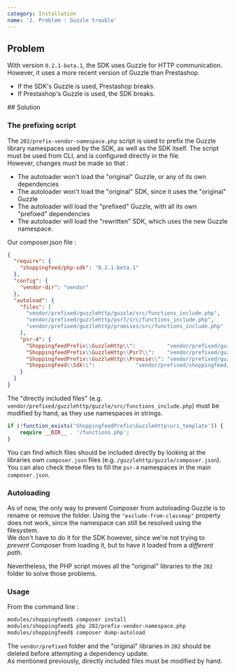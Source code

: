 ```yaml
---
category: Installation
name: '2. Problem : Guzzle trouble'
---
```


## Problem

With version `0.2.1-beta.1`, the SDK uses Guzzle for HTTP communication. However, it uses
a more recent version of Guzzle than Prestashop.  
* If the SDK's Guzzle is used, Prestashop breaks.  
* If Prestashop's Guzzle is used, the SDK breaks.

## Solution

### The prefixing script

The `202/prefix-vendor-namespace.php` script is used to prefix  the Guzzle
library namespaces used by the SDK, as well as the SDK itself. The script
must be used from CLI, and is configured directly in the file.  
However, changes must be made so that :
* The autoloader won't load the "original" Guzzle, or any of its own
dependencies
* The autoloader won't load the "original" SDK, since it
uses the "original" Guzzle
* The autoloader will load the "prefixed" Guzzle, with all its own
"prefixed" dependencies
* The autoloader will load the "rewritten" SDK, which uses the new
Guzzle namespace.

Our composer.json file :
```json
{
  "require": {
    "shoppingfeed/php-sdk": "0.2.1-beta.1"
  },
  "config": {
    "vendor-dir": "vendor"
  },
  "autoload": {
    "files": [
      "vendor/prefixed/guzzlehttp/guzzle/src/functions_include.php",
      "vendor/prefixed/guzzlehttp/psr7/src/functions_include.php",
      "vendor/prefixed/guzzlehttp/promises/src/functions_include.php"
    ],
    "psr-4": {
      "ShoppingfeedPrefix\\GuzzleHttp\\":          "vendor/prefixed/guzzlehttp/guzzle/src/",
      "ShoppingfeedPrefix\\GuzzleHttp\\Psr7\\":    "vendor/prefixed/guzzlehttp/psr7/src/",
      "ShoppingfeedPrefix\\GuzzleHttp\\Promise\\": "vendor/prefixed/guzzlehttp/promises/src/",
      "ShoppingFeed\\Sdk\\":             "vendor/prefixed/shoppingfeed/php-sdk/src/"
    }
  }
}
```

The "directly included files"
(e.g. `vendor/prefixed/guzzlehttp/guzzle/src/functions_include.php`)
must be modified by hand, as they use namespaces in strings.

```php
if (!function_exists('ShoppingfeedPrefix\GuzzleHttp\uri_template')) {
    require __DIR__ . '/functions.php';
}
```

You can find which files should be included directly by looking at the
libraries own `composer.json` files
(e.g. `/guzzlehttp/guzzle/composer.json`).  
You can also check these files to fill the `psr-4` namespaces in the
main `composer.json`.

### Autoloading

As of now, the only way to prevent Composer from autoloading Guzzle is to
rename or remove the folder. Using the `"exclude-from-classmap"` property does not
work, since the namespace can still be resolved using the filesystem.  
We don't have to do it for the SDK however, since we're not trying to
_prevent_ Composer from loading it, but to have it loaded from a
_different path_.  

Nevertheless, the PHP script moves all the "original" libraries to
the `202` folder to solve those problems.

### Usage

From the command line :

```bash
modules/shoppingfeed$ composer install
modules/shoppingfeed$ php 202/prefix-vendor-namespace.php
modules/shoppingfeed$ composer dump-autoload
```

The `vendor/prefixed` folder and the "original" libraries in `202`
should be deleted before attempting a dependency update.  
As mentioned previously, directly included files must be modified by hand.